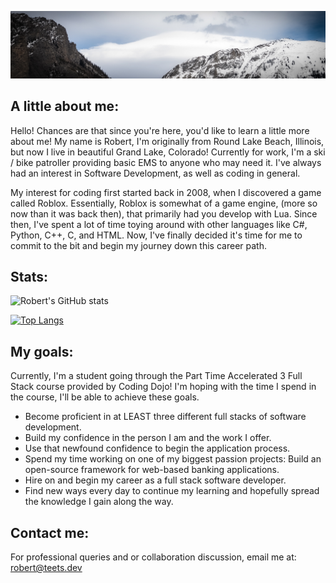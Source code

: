 ![Image of frozen mountain-tops.](yeet.jpg)
## A little about me:
Hello! Chances are that since you're here, you'd like to learn a little more about me! My name is Robert, I'm originally from Round Lake Beach, Illinois, but now I live in beautiful Grand Lake, Colorado! Currently for work, I'm a ski / bike patroller 
providing basic EMS to anyone who may need it. I've always had an interest in Software Development, as well 
as coding in general. 

My interest for coding first started back in 2008, when I discovered a game called Roblox. Essentially, Roblox 
is somewhat of a game engine, (more so now than it was back then), that primarily had you develop with Lua. 
Since then, I've spent a lot of time toying around with other languages like C#, Python, C++, C, and HTML. Now, I've finally decided it's time for me to commit to the bit and begin my journey down this career path.

## Stats:
![Robert's GitHub stats](https://github-readme-stats.vercel.app/api?username=rteet702&show_icons=true&count_private=true)

[![Top Langs](https://github-readme-stats.vercel.app/api/top-langs/?username=rteet702&layout=compact)](https://github.com/anuraghazra/github-readme-stats)

## My goals:
Currently, I'm a student going through the Part Time Accelerated 3 Full Stack course provided by Coding Dojo! I'm hoping with the time I spend in the course, I'll be able to achieve these goals. 
- Become proficient in at LEAST three different full stacks of software development. 
- Build my confidence in the person I am and the work I offer. 
- Use that newfound confidence to begin the application process. 
- Spend my time working on one of my biggest passion projects: Build an open-source framework for web-based banking applications.
- Hire on and begin my career as a full stack software developer. 
- Find new ways every day to continue my learning and hopefully spread the knowledge I gain along the way. 

## Contact me:
For professional queries and or collaboration discussion, email me at: 
robert@teets.dev
